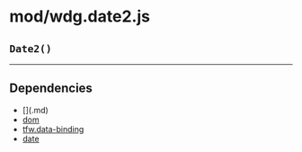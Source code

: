 # mod/wdg.date2.js
## `Date2()`




----

## Dependencies
* [$]($.md)
* [dom](dom.md)
* [tfw.data-binding](tfw.data-binding.md)
* [date](date.md)